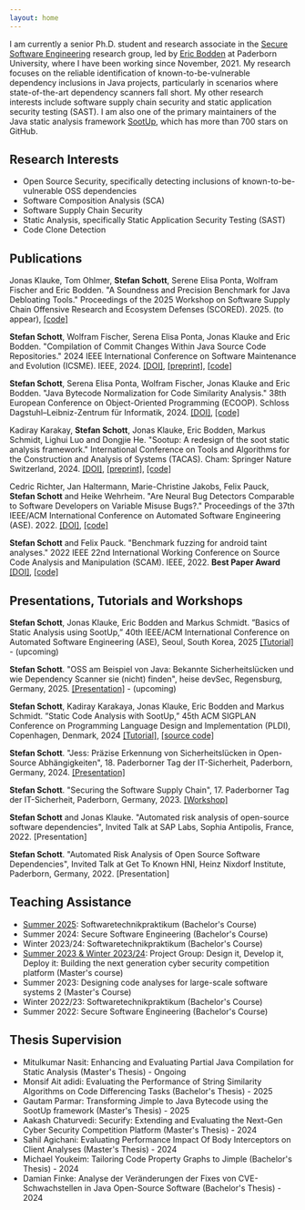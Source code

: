 ```yaml
---
layout: home
---
```


I am currently a senior Ph.D. student and research associate in the [Secure Software Engineering](https://www.hni.uni-paderborn.de/en/sse/) research group, led by [Eric Bodden](https://www.bodden.de/) at Paderborn University, where I have been working since November, 2021. My research focuses on the reliable identification of known-to-be-vulnerable dependency inclusions in Java projects, particularly in scenarios where state-of-the-art dependency scanners fall short. My other research interests include software supply chain security and static application security testing (SAST). I am also one of the primary maintainers of the Java static analysis framework [SootUp](https://github.com/soot-oss/SootUp), which has more than 700 stars on GitHub.

## Research Interests

- Open Source Security, specifically detecting inclusions of known-to-be-vulnerable OSS dependencies
- Software Composition Analysis (SCA)
- Software Supply Chain Security
- Static Analysis, specifically Static Application Security Testing (SAST)
- Code Clone Detection

## Publications

Jonas Klauke, Tom Ohlmer, **Stefan Schott**, Serene Elisa Ponta, Wolfram Fischer and Eric Bodden. "A Soundness and Precision Benchmark for Java Debloating Tools." Proceedings of the 2025 Workshop on Software Supply Chain Offensive Research and Ecosystem Defenses (SCORED). 2025. (to appear), [[code]](https://github.com/secure-software-engineering/Deblometer)

**Stefan Schott**, Wolfram Fischer, Serena Elisa Ponta, Jonas Klauke and Eric Bodden. "Compilation of Commit Changes Within Java Source Code Repositories." 2024 IEEE International Conference on Software Maintenance and Evolution (ICSME). IEEE, 2024. [[DOI]](https://doi.org/10.1109/ICSME58944.2024.00038), [[preprint]](https://arxiv.org/abs/2407.17853), [[code]](https://github.com/stschott/jess)

**Stefan Schott**, Serena Elisa Ponta, Wolfram Fischer, Jonas Klauke and Eric Bodden. "Java Bytecode Normalization for Code Similarity Analysis." 38th European Conference on Object-Oriented Programming (ECOOP). Schloss Dagstuhl–Leibniz-Zentrum für Informatik, 2024. [[DOI]](https://doi.org/10.4230/LIPIcs.ECOOP.2024.37), [[code]](https://github.com/stschott/jnorm-tool)

Kadiray Karakay, **Stefan Schott**, Jonas Klauke, Eric Bodden, Markus Schmidt, Lighui Luo and Dongjie He. "Sootup: A redesign of the soot static analysis framework." International Conference on Tools and Algorithms for the Construction and Analysis of Systems (TACAS). Cham: Springer Nature Switzerland, 2024. [[DOI]](https://doi.org/10.1007/978-3-031-57246-3_13), [[preprint]](https://github.com/soot-oss/SootUp/blob/develop/docs/SootUp-paper.pdf), [[code]](https://github.com/soot-oss/SootUp)

Cedric Richter, Jan Haltermann, Marie-Christine Jakobs, Felix Pauck, **Stefan Schott** and Heike Wehrheim. "Are Neural Bug Detectors Comparable to Software Developers on Variable Misuse Bugs?." Proceedings of the 37th IEEE/ACM International Conference on Automated Software Engineering (ASE). 2022. [[DOI]](https://doi.org/10.1145/3551349.3561156), [[code]](https://github.com/cedricrupb/ASE22-neural-bug-detectors-comparable-to-developers/tree/v1.1)

**Stefan Schott** and Felix Pauck. "Benchmark fuzzing for android taint analyses." 2022 IEEE 22nd International Working Conference on Source Code Analysis and Manipulation (SCAM). IEEE, 2022. **Best Paper Award** [[DOI]](https://doi.org/10.1109/SCAM55253.2022.00007), [[code]](https://github.com/stschott/genbenchdroid)



## Presentations, Tutorials and Workshops

**Stefan Schott**, Jonas Klauke, Eric Bodden and Markus Schmidt. ”Basics of Static Analysis using SootUp,” 40th IEEE/ACM International Conference on Automated Software Engineering (ASE), Seoul, South Korea, 2025 [[Tutorial]](https://conf.researchr.org/track/ase-2025/ase-2025-tutorials) - (upcoming)

**Stefan Schott**. "OSS am Beispiel von Java: Bekannte Sicherheitslücken und wie Dependency Scanner sie (nicht) finden", heise devSec, Regensburg, Germany, 2025. [[Presentation]](https://www.heise-devsec.de/veranstaltung-83767-0-oss-am-beispiel-von-java-bekannte-sicherheitsluecken-und-wie-dependency-scanner-sie-nicht-finden.html) - (upcoming)

**Stefan Schott**, Kadiray Karakaya, Jonas Klauke, Eric Bodden and Markus Schmidt. ”Static Code Analysis with SootUp,” 45th ACM SIGPLAN Conference on Programming Language Design and Implementation (PLDI), Copenhagen, Denmark, 2024 [[Tutorial]](https://pldi24.sigplan.org/details/pldi-2024-tutorials/4/Static-Code-Analysis-with-SootUp), [[source code]](https://github.com/soot-oss/SootUp-Tutorial)

**Stefan Schott**. "Jess: Präzise Erkennung von Sicherheitslücken in Open-Source Abhängigkeiten", 18. Paderborner Tag der IT-Sicherheit, Paderborn, Germany, 2024. [[Presentation]](https://www.sicp.de/aktuelle-veranstaltungen/paderborner-tag-der-it-sicherheit/paderborner-18-tag-der-it-sicherheit/referentinnen)

**Stefan Schott**. "Securing the Software Supply Chain", 17. Paderborner Tag der IT-Sicherheit, Paderborn, Germany, 2023. [[Workshop]](https://www.sicp.de/fileadmin/sicp/veranstaltungen/Veranstaltungs-Archiv/tdits/Flyer_TdITS_2023_final.pdf)

**Stefan Schott** and Jonas Klauke. "Automated risk analysis of open-source software dependencies", Invited Talk at SAP Labs, Sophia Antipolis, France, 2022. [Presentation]

**Stefan Schott**. "Automated Risk Analysis of Open Source Software Dependencies", Invited Talk at Get To Known HNI, Heinz Nixdorf Institute, Paderborn, Germany, 2022. [Presentation]


## Teaching Assistance

- [Summer 2025](https://www.hni.uni-paderborn.de/sse/lehre/swtpra): Softwaretechnikpraktikum (Bachelor's Course)
- Summer 2024: Secure Software Engineering (Bachelor's Course)
- Winter 2023/24: Softwaretechnikpraktikum (Bachelor's Course)
- [Summer 2023 & Winter 2023/24](https://www.hni.uni-paderborn.de/sse/lehre/projektgruppen-vergangener-semester/ss-ws-design-it-develop-it-deploy-it): Project Group: Design it, Develop it, Deploy it: Building the next generation cyber security competition platform (Master's course) 
- Summer 2023: Designing code analyses for large-scale software systems 2 (Master's Course)
- Winter 2022/23: Softwaretechnikpraktikum (Bachelor's Course)
- Summer 2022: Secure Software Engineering (Bachelor's Course)


## Thesis Supervision

- Mitulkumar Nasit: Enhancing and Evaluating Partial Java Compilation for Static Analysis (Master's Thesis) - Ongoing
- Monsif Ait adidi: Evaluating the Performance of String Similarity Algorithms on Code Differencing Tasks (Bachelor's Thesis) - 2025
- Gautam Parmar: Transforming Jimple to Java Bytecode using the SootUp framework (Master's Thesis) - 2025
- Aakash Chaturvedi: Securify: Extending and Evaluating the Next-Gen Cyber Security Competition Platform (Master's Thesis) - 2024
- Sahil Agichani: Evaluating Performance Impact Of Body Interceptors on Client Analyses (Master's Thesis) - 2024
- Michael Youkeim: Tailoring Code Property Graphs to Jimple (Bachelor's Thesis) - 2024
- Damian Finke: Analyse der Veränderungen der Fixes von CVE-Schwachstellen in Java Open-Source Software (Bachelor's Thesis) - 2024